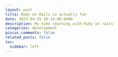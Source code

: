 ```yaml
---
layout: post
title: Ruby on Rails is actually fun
date: 2023-04-25 10:14:00-0400
description: My time learning with Ruby on rails
categories: development
giscus_comments: false
related_posts: false
toc:
  sidebar: left
---
```

